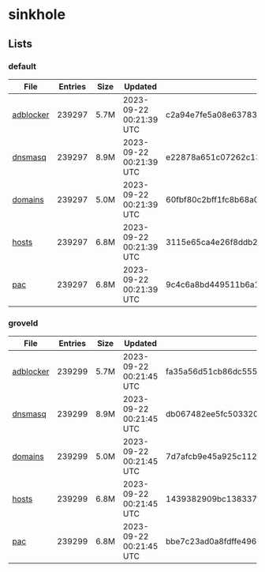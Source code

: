 # sinkhole

## Lists

### default

|File|Entries|Size|Updated|Hash|
|-|-|-|-|-|
|[adblocker](https://raw.githubusercontent.com/groveld/sinkhole/lists/default/adblocker.txt)|239297|5.7M|2023-09-22 00:21:39 UTC|c2a94e7fe5a08e6378306599e47aa6a5bdd97d943cc8f21840e8c5c38aa25766|
|[dnsmasq](https://raw.githubusercontent.com/groveld/sinkhole/lists/default/dnsmasq.txt)|239297|8.9M|2023-09-22 00:21:39 UTC|e22878a651c07262c132d26b1a84aeb63e1e0d649741529f794e1c38627aca63|
|[domains](https://raw.githubusercontent.com/groveld/sinkhole/lists/default/domains.txt)|239297|5.0M|2023-09-22 00:21:39 UTC|60fbf80c2bff1fc8b68a080e231bc4ef6c357a477cd7e1cade6eaca71c3fbf0c|
|[hosts](https://raw.githubusercontent.com/groveld/sinkhole/lists/default/hosts.txt)|239297|6.8M|2023-09-22 00:21:39 UTC|3115e65ca4e26f8ddb2cf510f0e6372d8b0d33520bdac239db75e275905cd749|
|[pac](https://raw.githubusercontent.com/groveld/sinkhole/lists/default/pac.txt)|239297|6.8M|2023-09-22 00:21:39 UTC|9c4c6a8bd449511b6a10a1aaaa0447b07cdb18b73a397bda4eb1a31031376ec5|

### groveld

|File|Entries|Size|Updated|Hash|
|-|-|-|-|-|
|[adblocker](https://raw.githubusercontent.com/groveld/sinkhole/lists/groveld/adblocker.txt)|239299|5.7M|2023-09-22 00:21:45 UTC|fa35a56d51cb86dc5558422b64fd49d4b17804ae5fc1432d8ee20f038270bd6d|
|[dnsmasq](https://raw.githubusercontent.com/groveld/sinkhole/lists/groveld/dnsmasq.txt)|239299|8.9M|2023-09-22 00:21:45 UTC|db067482ee5fc5033208af68da44349cddd669779ff9d1b18fe0a03a6c4e46d3|
|[domains](https://raw.githubusercontent.com/groveld/sinkhole/lists/groveld/domains.txt)|239299|5.0M|2023-09-22 00:21:45 UTC|7d7afcb9e45a925c112827efbfb0e9912d693b3a9aeba0f8f7d706ac2f6c213e|
|[hosts](https://raw.githubusercontent.com/groveld/sinkhole/lists/groveld/hosts.txt)|239299|6.8M|2023-09-22 00:21:45 UTC|1439382909bc1383379310de45bb28e1757452ca6886958d9ed1477e70b863ed|
|[pac](https://raw.githubusercontent.com/groveld/sinkhole/lists/groveld/pac.txt)|239299|6.8M|2023-09-22 00:21:45 UTC|bbe7c23ad0a8fdffe496ecd40969c9f70860f3dd8e8d5bcba6d90a989bcbe526|
